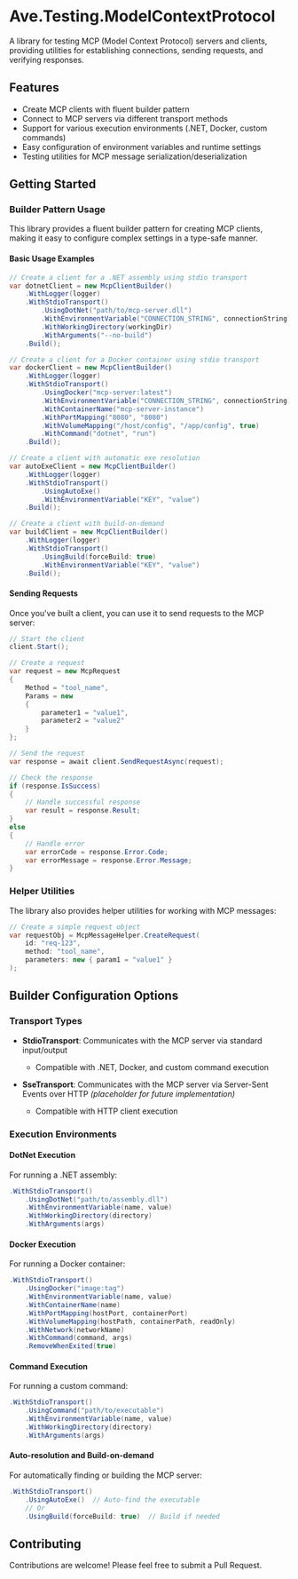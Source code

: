 # Ave.Testing.ModelContextProtocol

A library for testing MCP (Model Context Protocol) servers and clients, providing utilities for establishing connections, sending requests, and verifying responses.

## Features

- Create MCP clients with fluent builder pattern
- Connect to MCP servers via different transport methods
- Support for various execution environments (.NET, Docker, custom commands)
- Easy configuration of environment variables and runtime settings
- Testing utilities for MCP message serialization/deserialization

## Getting Started

### Builder Pattern Usage

This library provides a fluent builder pattern for creating MCP clients, making it easy to configure complex settings in a type-safe manner.

#### Basic Usage Examples

```csharp
// Create a client for a .NET assembly using stdio transport
var dotnetClient = new McpClientBuilder()
    .WithLogger(logger)
    .WithStdioTransport()
        .UsingDotNet("path/to/mcp-server.dll")
        .WithEnvironmentVariable("CONNECTION_STRING", connectionString)
        .WithWorkingDirectory(workingDir)
        .WithArguments("--no-build")
    .Build();

// Create a client for a Docker container using stdio transport
var dockerClient = new McpClientBuilder()
    .WithLogger(logger)
    .WithStdioTransport()
        .UsingDocker("mcp-server:latest")
        .WithEnvironmentVariable("CONNECTION_STRING", connectionString)
        .WithContainerName("mcp-server-instance")
        .WithPortMapping("8080", "8080")
        .WithVolumeMapping("/host/config", "/app/config", true)
        .WithCommand("dotnet", "run")
    .Build();

// Create a client with automatic exe resolution
var autoExeClient = new McpClientBuilder()
    .WithLogger(logger)
    .WithStdioTransport()
        .UsingAutoExe()
        .WithEnvironmentVariable("KEY", "value")
    .Build();

// Create a client with build-on-demand
var buildClient = new McpClientBuilder()
    .WithLogger(logger)
    .WithStdioTransport()
        .UsingBuild(forceBuild: true)
        .WithEnvironmentVariable("KEY", "value")
    .Build();
```

#### Sending Requests

Once you've built a client, you can use it to send requests to the MCP server:

```csharp
// Start the client
client.Start();

// Create a request
var request = new McpRequest
{
    Method = "tool_name",
    Params = new 
    {
        parameter1 = "value1",
        parameter2 = "value2"
    }
};

// Send the request
var response = await client.SendRequestAsync(request);

// Check the response
if (response.IsSuccess)
{
    // Handle successful response
    var result = response.Result;
}
else
{
    // Handle error
    var errorCode = response.Error.Code;
    var errorMessage = response.Error.Message;
}
```

### Helper Utilities

The library also provides helper utilities for working with MCP messages:

```csharp
// Create a simple request object
var requestObj = McpMessageHelper.CreateRequest(
    id: "req-123",
    method: "tool_name",
    parameters: new { param1 = "value1" }
);
```

## Builder Configuration Options

### Transport Types

- **StdioTransport**: Communicates with the MCP server via standard input/output
  - Compatible with .NET, Docker, and custom command execution
  
- **SseTransport**: Communicates with the MCP server via Server-Sent Events over HTTP *(placeholder for future implementation)*
  - Compatible with HTTP client execution

### Execution Environments

#### DotNet Execution

For running a .NET assembly:

```csharp
.WithStdioTransport()
    .UsingDotNet("path/to/assembly.dll")
    .WithEnvironmentVariable(name, value)
    .WithWorkingDirectory(directory)
    .WithArguments(args)
```

#### Docker Execution

For running a Docker container:

```csharp
.WithStdioTransport()
    .UsingDocker("image:tag")
    .WithEnvironmentVariable(name, value)
    .WithContainerName(name)
    .WithPortMapping(hostPort, containerPort)
    .WithVolumeMapping(hostPath, containerPath, readOnly)
    .WithNetwork(networkName)
    .WithCommand(command, args)
    .RemoveWhenExited(true)
```

#### Command Execution

For running a custom command:

```csharp
.WithStdioTransport()
    .UsingCommand("path/to/executable")
    .WithEnvironmentVariable(name, value)
    .WithWorkingDirectory(directory)
    .WithArguments(args)
```

#### Auto-resolution and Build-on-demand

For automatically finding or building the MCP server:

```csharp
.WithStdioTransport()
    .UsingAutoExe()  // Auto-find the executable
    // Or
    .UsingBuild(forceBuild: true)  // Build if needed
```

## Contributing

Contributions are welcome! Please feel free to submit a Pull Request.